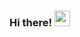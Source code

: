 ### Hi there! <img src="https://emojis.slackmojis.com/emojis/images/1643515374/13924/blueblob_jump.gif?1643515374" width="25"/>
